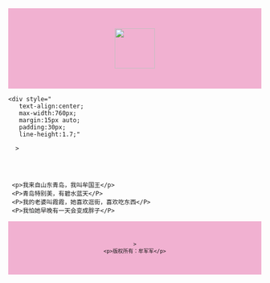 <!DOCTYPE html>
<html lang="zh-CN">
  <head></head>
  <body style="margin:0;">
   <div style="
      background-color:#f1b1d1;
      text-align:center;
      padding:40px;
      "
      >
     <img ait="牟军军" src="https://free.veer.com/image/375365080"with="80px" height="80px">
  </div>
  

    <div style="
       text-align:center;
       max-width:760px;
       margin:15px auto;
       padding:30px;
       line-height:1.7;"

      >




     <p>我来自山东青岛，我叫牟国王</p>
     <P>青岛特别美，有碧水蓝天</P>
     <P>我的老婆叫霞霞，她喜欢逛街，喜欢吃东西</P>
     <P>我怕她早晚有一天会变成胖子</P>

  </div>
    <div style="
      background-color:#f1b1d1;
      text-align:center;
      padding:40px;
      font-size:12px;
     "

    >
    <p>版权所有：牟军军</p>
